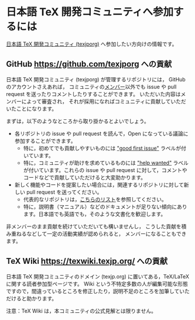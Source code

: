 # 日本語 TeX 開発コミュニティへ参加するには

[日本語 TeX 開発コミュニティ (texjporg)](https://texjp.org/)
へ参加したい方向けの情報です。

## GitHub https://github.com/texjporg への貢献

日本語 TeX 開発コミュニティ (texjporg) が管理するリポジトリには，
GitHub のアカウントさえあれば，
コミュニティの[メンバー](member.md)以外でも
issue や pull request を送ったりコメントしたりすることができます。
いただいた内容はメンバーによって審査され，
それが採用になればコミュニティに貢献していただいたことになります。

まずは，以下のようなところから取り掛かるとよいでしょう。

* 各リポジトリの issue や pull request を読んで，Open になっている議論に参加することができます。
    * 特に，初めてでも貢献しやすいものには ["good first issue"](https://github.com/search?q=org%3Atexjporg+label%3A%22good+first+issue%22+is%3Aopen) ラベルが付いています。
    * 特に，コミュニティが助けを求めているものには ["help wanted"](https://github.com/search?q=org%3Atexjporg+label%3A%22help+wanted%22+is%3Aopen) ラベルが付いています。これらの issue や pull request に対して，コメントやコードなどで貢献していただけると大変助かります。
* 新しく機能やコードを提案したい場合には，関連するリポジトリに対して新しい pull request を送ってください。
    * 代表的なリポジトリは，[こちらのリスト](repositories.md)を参照してください。
    * 特に，説明書（マニュアル）などのドキュメントが足りない傾向にあります。日本語でも英語でも，そのような文書化を歓迎します。

非メンバーのまま貢献を続けていただいても構いませんし，
こうした貢献を積み重ねるなどして一定の活動実績が認められると，
メンバーになることもできます。

## TeX Wiki https://texwiki.texjp.org/ への貢献

日本語 TeX 開発コミュニティのドメイン (texjp.org) に置いてある，TeX/LaTeX に関する読者参加型ページです。
Wiki という不特定多数の人が編集可能な形態ですので，間違っているところを修正したり，説明不足のところを加筆していただけると助かります。

注意：TeX Wiki は，本コミュニティの公式見解とは限りません。
